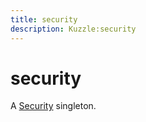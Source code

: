 ```yaml
---
title: security
description: Kuzzle:security
---
```


# security

A [Security](/sdk/php/3/security) singleton.
